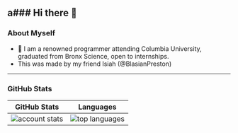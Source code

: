 a### Hi there 👋
---
### About Myself
- 📖 I am a renowned programmer attending Columbia University, graduated from Bronx Science, open to internships.
- This was made by my friend Isiah (@BlasianPreston)
---
### GitHub Stats
<table>
<thead>
  <tr>
    <th>GitHub Stats</th>
    <th>Languages</th>
  </tr>
</thead>
<tbody>
  <tr>
    <td> 
   <img 
      align="center" 
      src="https://github-readme-stats.vercel.app/api?username=navil2468&show_icons=true&theme=transparent&count_private=true" 
      alt="account stats"
      /> 
   </td>
    <td>
   <img 
      align="center" 
      src="https://github-readme-stats.vercel.app/api/top-langs/?username=navil2468&layout=compact&theme=transparent&langs_count=6&hide=jupyter%20notebook" 
      alt="top languages" />
   </td>
  </tr>
</tbody>
</table>
